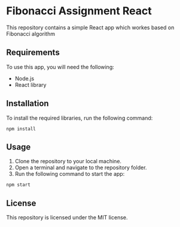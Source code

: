 # Fibonacci Assignment React

This repository contains a simple React app which workes based on Fibonacci algorithm

## Requirements

To use this app, you will need the following:

- Node.js
- React library

## Installation

To install the required libraries, run the following command:

```
npm install
```

## Usage

1. Clone the repository to your local machine.
2. Open a terminal and navigate to the repository folder.
3. Run the following command to start the app:

```
npm start
```

## License

This repository is licensed under the MIT license.
